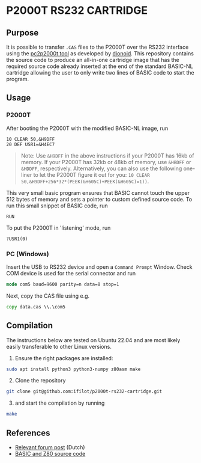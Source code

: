 # P2000T RS232 CARTRIDGE

## Purpose

It is possible to transfer `.CAS` files to the P2000T over the RS232 interface
using the [pc2p2000t tool](https://github.com/p2000t/software/tree/master/utilities/pc2p2000t)
as developed by [dionoid](https://github.com/dionoid). This repository contains
the source code to produce an all-in-one cartridge image that has the required
source code already inserted at the end of the standard BASIC-NL cartridge
allowing the user to only write two lines of BASIC code to start the program.

## Usage

### P2000T

After booting the P2000T with the modified BASIC-NL image, run

```basic
10 CLEAR 50,&H9DFF
20 DEF USR1=&H4EC7
```

> Note: Use `&H9DFF` in the above instructions if your P2000T has 16kb of memory. 
> If your P2000T has 32kb or 48kb of memory, use `&HBDFF` or `&HDDFF`, respectively.
> Alternatively, you can also use the following one-liner to let the P2000T
> figure it out for you: `10 CLEAR 50,&H9DFF+256*32*(PEEK(&H605C)+PEEK(&H605C)=1))`.

This very small basic program ensures that BASIC cannot touch the upper 512 bytes
of memory and sets a pointer to custom defined source code. To run this small
snippet of BASIC code, run

```basic
RUN
```

To put the P2000T in 'listening' mode, run

```
?USR1(0)
```

### PC (Windows)

Insert the USB to RS232 device and open a `Command Prompt` Window. Check COM
device is used for the serial connector and run

```bat
mode com5 baud=9600 parity=n data=8 stop=1
```

Next, copy the CAS file using e.g.

```bat
copy data.cas \\.\com5
```

## Compilation

The instructions below are tested on Ubuntu 22.04 and are most likely easily
transferable to other Linux versions.

1. Ensure the right packages are installed:

```bash
sudo apt install python3 python3-numpy z80asm make
```

2. Clone the repository

```bash
git clone git@github.com:ifilot/p2000t-rs232-cartridge.git
```

3. and start the compilation by running

```bash
make
```

## References

* [Relevant forum post](https://www.retroforum.nl/topic/3914-philips-p2000t/page/3/?tab=comments#comment-154818) (Dutch)
* [BASIC and Z80 source code](https://github.com/p2000t/software/tree/master/utilities/pc2p2000t)